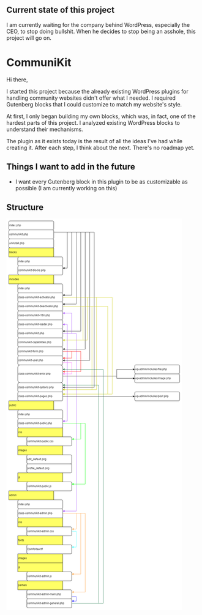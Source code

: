 ## Current state of this project
I am currently waiting for the company behind WordPress, especially the CEO, to stop doing bullshit. When he decides to stop being an asshole, this project will go on.

# CommuniKit
Hi there,

I started this project because the already existing WordPress plugins for handling community websites didn't offer what I needed. I required Gutenberg blocks that I could customize to match my website's style.

At first, I only began building my own blocks, which was, in fact, one of the hardest parts of this project. I analyzed existing WordPress blocks to understand their mechanisms.

The plugin as it exists today is the result of all the ideas I've had while creating it.
After each step, I think about the next. There's no roadmap yet.

## Things I want to add in the future
+ I want every Gutenberg block in this plugin to be as customizable as possible (I am currently working on this)

## Structure
![Image](./connections.png "Connections between files")
